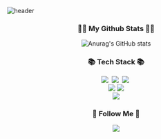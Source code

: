 
![header](https://capsule-render.vercel.app/api?type=slice&height=250&section=header&text=DaHee%20Jeon&fontSize=70&fontAlign=75&fontAlignY=40&fontColor=fffff9&desc=꿈나무%20개발자%20●ω●&descAlignY=63&descAlign=88&animation=twinkling)


<h3 align="center">👩‍💻 My Github Stats 👩‍💻</h3>
<div align="center">

![Anurag's GitHub stats](https://github-readme-stats.vercel.app/api?username=anuraghazra&show_icons=true&theme=radical)
</div>


<h3 align="center">📚 Tech Stack 📚</h3>
<p align="center">
  <img src="https://img.shields.io/badge/Java-007396?style=flat-square&logo=Java&logoColor=white"/></a>&nbsp
  <img src="https://img.shields.io/badge/Python-3766AB?style=flat-square&logo=Python&logoColor=white"/></a>&nbsp 
  <img src="https://img.shields.io/badge/Javascript-ffb13b?style=flat-square&logo=javascript&logoColor=white"/></a>&nbsp 
  <br>
  
 <img src="https://img.shields.io/badge/HTML5-E34F26?style=for-the-badge&logo=HTML5&logoColor=white">
 <img src="https://img.shields.io/badge/CSS3-1572B6?style=for-the-badge&logo=CSS3&logoColor=white">
  <br>
   <img src="https://img.shields.io/badge/Bootstrap-7952B3?style=for-the-badge&logo=Bootstrap&logoColor=white">
</p>

<h3 align="center">🌈 Follow Me 🌈</h3>
<p align="center">
<a href="https://www.instagram.com/dahee.0o0/"><img src="https://img.shields.io/badge/Instagram-E4405F?style=flat-square&logo=Instagram&logoColor=white&link=https://www.instagram.com/dahee.0o0/"/></a>
 
</p>







